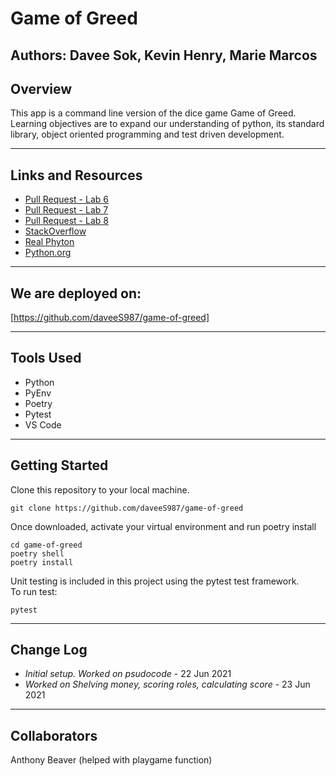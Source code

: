 # Game of Greed

## Authors: Davee Sok, Kevin Henry, Marie Marcos

## Overview

This app is a command line version of the dice game Game of Greed. Learning objectives are to expand our understanding of python, its standard library, object oriented programming and test driven development.

---

## Links and Resources

- [Pull Request - Lab 6](https://github.com/kevinhenry/game-of-greed/pull/1)
- [Pull Request - Lab 7](https://github.com/kevinhenry/game-of-greed/pull/2)
- [Pull Request - Lab 8](https://github.com/kevinhenry/game-of-greed/pull/4)
- [StackOverflow](https://codereview.stackexchange.com/questions/75160/python-greed-roll)
- [Real Phyton](https://realpython.com/iterate-through-dictionary-python/)
- [Python.org](https://docs.python.org/3/library/collections.html#collections.Counter)

---

## We are deployed on:

[https://github.com/daveeS987/game-of-greed]

---

## Tools Used

- Python
- PyEnv
- Poetry
- Pytest
- VS Code

---

## Getting Started

Clone this repository to your local machine.

```
git clone https://github.com/daveeS987/game-of-greed
```

Once downloaded, activate your virtual environment and run poetry install

```
cd game-of-greed
poetry shell
poetry install
```

Unit testing is included in this project using the pytest test framework.  
To run test:

```
pytest
```

---

## Change Log

- _Initial setup. Worked on psudocode_ - 22 Jun 2021
- _Worked on Shelving money, scoring roles, calculating score_ - 23 Jun 2021

---

## Collaborators

Anthony Beaver (helped with playgame function)
